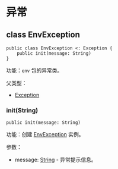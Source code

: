 # 异常

## class EnvException

```cangjie
public class EnvException <: Exception {
    public init(message: String)
}
```

功能：`env` 包的异常类。

父类型：

- [Exception](../../../std/core/core_package_api/core_package_exceptions.md#class-exception)

### init(String)

```cangjie
public init(message: String)
```

功能：创建 [EnvException](../../process/process_package_api/process_package_exceptions.md#class-processexception) 实例。

参数：

- message: [String](../../core/core_package_api/core_package_structs.md#struct-string) - 异常提示信息。
